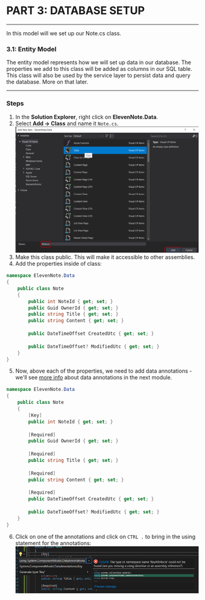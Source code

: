 # PART 3: DATABASE SETUP
---
In this model will we set up our Note.cs class.

### 3.1: Entity Model
The entity model represents how we will set up data in our database. The properties we add to this class will be added as columns in our SQL table. This class will also be used by the service layer to persist data and query the database. More on that later. 

<hr />

### Steps
1. In the **Solution Explorer**, right click on **ElevenNote.Data**.
2. Select **Add -> Class** and name it `Note.cs`.
![Add Note](../assets/3.0-A.png)
3. Make this class public. This will make it accessible to other assemblies. 
4. Add the properties inside of class:
```csharp
namespace ElevenNote.Data
{
    public class Note
    {
        public int NoteId { get; set; }
        public Guid OwnerId { get; set; }
        public string Title { get; set; }
        public string Content { get; set; }

        public DateTimeOffset CreatedUtc { get; set; }

        public DateTimeOffset? ModifiedUtc { get; set; }
    }
}
```
5. Now, above each of the properties, we need to add data annotations - we'll see [more info](3.1-Annotations.md) about data annotations in the next module.

```csharp
namespace ElevenNote.Data
{
    public class Note
    {
        [Key]
        public int NoteId { get; set; }

        [Required]
        public Guid OwnerId { get; set; }

        [Required]
        public string Title { get; set; }

        [Required]
        public string Content { get; set; }

        [Required]
        public DateTimeOffset CreatedUtc { get; set; }

        public DateTimeOffset? ModifiedUtc { get; set; }
    }
}
```
6. Click on one of the annotations and click on `CTRL .` to bring in the using statement for the annotations:
![Welcome](../assets/3.0-B.png)

